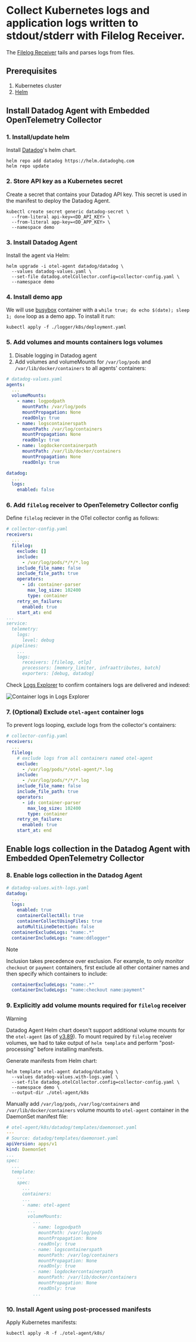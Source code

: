 # Collect Kubernetes logs and application logs written to stdout/stderr with Filelog Receiver.

The [Filelog Receiver](https://github.com/open-telemetry/opentelemetry-collector-contrib/tree/main/receiver/filelogreceiver) tails and parses logs from files.

## Prerequisites

1. Kubernetes cluster
2. [Helm](https://helm.sh/docs/intro/install/)

## Install Datadog Agent with Embedded OpenTelemetry Collector

### 1. Install/update helm

Install [Datadog](https://github.com/DataDog/Helm-charts/)'s helm chart.

```shell
helm repo add datadog https://helm.datadoghq.com
helm repo update
```

### 2. Store API key as a Kubernetes secret

Create a secret that contains your Datadog API key. This secret is used in the manifest to deploy the Datadog Agent.

```shell
kubectl create secret generic datadog-secret \
  --from-literal api-key=<DD_API_KEY> \
  --from-literal app-key=<DD_APP_KEY> \
  --namespace demo
```

### 3. Install Datadog Agent

Install the agent via Helm:

```shell
helm upgrade -i otel-agent datadog/datadog \
  --values datadog-values.yaml \
  --set-file datadog.otelCollector.config=collector-config.yaml \
  --namespace demo
```

### 4. Install demo app

We will use [busybox](https://hub.docker.com/_/busybox) container with a `while true; do echo $(date); sleep 1; done` loop
as a demo app. To install it run:

```shell
kubectl apply -f ./logger/k8s/deployment.yaml
```

### 5. Add volumes and mounts containers logs volumes

1. Disable logging in Datadog agent 
2. Add volumes and volumeMounts for `/var/log/pods` and `/var/lib/docker/containers` to all agents' containers:

```yaml
# datadog-values.yaml
agents:
  ...
  volumeMounts:
    - name: logpodpath
      mountPath: /var/log/pods
      mountPropagation: None
      readOnly: true
    - name: logscontainerspath
      mountPath: /var/log/containers
      mountPropagation: None
      readOnly: true
    - name: logdockercontainerpath
      mountPath: /var/lib/docker/containers
      mountPropagation: None
      readOnly: true

datadog:
  ...
  logs:
    enabled: false
```

### 6. Add `filelog` receiver to OpenTelemetry Collector config

Define `filelog` reciever in the OTel collector config as follows:

```yaml
# collector-config.yaml
receivers:
  ...
  filelog:
    exclude: []
    include:
      - /var/log/pods/*/*/*.log
    include_file_name: false
    include_file_path: true
    operators:
      - id: container-parser
        max_log_size: 102400
        type: container
    retry_on_failure:
      enabled: true
    start_at: end
...
service:
  telemetry:
    logs:
      level: debug
  pipelines:
    ...
    logs:
      receivers: [filelog, otlp]
      processors: [memory_limiter, infraattributes, batch]
      exporters: [debug, datadog]
```

Check [Logs Explorer](https://app.datadoghq.com/logs) to confirm containers logs are delivered and indexed:

![Container logs in Logs Explorer](./assets/2025-01-23_23-49-16.png)

### 7. (Optional) Exclude `otel-agent` container logs

To prevent logs looping, exclude logs from the collector's containers:

```yaml
# collector-config.yaml
receivers:
  ...
  filelog:
    # exclude logs from all containers named otel-agent
    exclude:
      - /var/log/pods/*/otel-agent/*.log
    include:
      - /var/log/pods/*/*/*.log
    include_file_name: false
    include_file_path: true
    operators:
      - id: container-parser
        max_log_size: 102400
        type: container
    retry_on_failure:
      enabled: true
    start_at: end
```

## Enable logs collection in the Datadog Agent with Embedded OpenTelemetry Collector

### 8. Enable logs collection in the Datadog Agent

```yaml
# datadog-values.with-logs.yaml
datadog:
  ...
  logs:
    enabled: true
    containerCollectAll: true
    containerCollectUsingFiles: true
    autoMultiLineDetection: false
  containerExcludeLogs: "name:.*"
  containerIncludeLogs: "name:ddlogger"
```

> [!NOTE]
> Inclusion takes precedence over exclusion. For example, to only monitor `checkout` or `payment` containers, 
> first exclude all other container names and then specify which containers to include:
> ```yaml
>   containerExcludeLogs: "name:.*"
>   containerIncludeLogs: "name:checkout name:payment"
> ```


### 9. Explicitly add volume mounts required for `filelog` receiver

> [!WARNING]
> Datadog Agent Helm chart doesn't support additional volume mounts for the `otel-agent` (as of
> [v3.89](https://github.com/DataDog/helm-charts/blob/main/charts/datadog/CHANGELOG.md#3890)). To mount required
> by `filelog` receiver volumes, we had to take output of `helm template` and perform "post-processing" before installing
> manifests.

Generate manifests from Helm chart:

```shell
helm template otel-agent datadog/datadog \
  --values datadog-values.with-logs.yaml \
  --set-file datadog.otelCollector.config=collector-config.yaml \
  --namespace demo \
  --output-dir ./otel-agent/k8s
```

Manually add `/var/log/pods`, `/var/log/containers` and `/var/lib/docker/containers` volume mounts to `otel-agent` 
container in the DaemonSet manifest file:

```yaml
# otel-agent/k8s/datadog/templates/daemonset.yaml
---
# Source: datadog/templates/daemonset.yaml
apiVersion: apps/v1
kind: DaemonSet
...
spec:
  ...
  template:
    ...
    spec:
      ...
      containers:
      ...
      - name: otel-agent
        ...      
        volumeMounts:
          ...
          - name: logpodpath
            mountPath: /var/log/pods
            mountPropagation: None
            readOnly: true
          - name: logscontainerspath
            mountPath: /var/log/containers
            mountPropagation: None
            readOnly: true
          - name: logdockercontainerpath
            mountPath: /var/lib/docker/containers
            mountPropagation: None
            readOnly: true
          ...
```

### 10. Install Agent using post-processed manifests

Apply Kubernetes manifests:

```shell
kubectl apply -R -f ./otel-agent/k8s/
```


